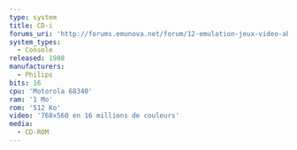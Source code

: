 ```yaml
---
type: system
title: CD-i
forums_uri: 'http://forums.emunova.net/forum/12-emulation-jeux-video-abandonware/'
system_types:
  - Console
released: 1988
manufacturers:
  - Philips
bits: 16
cpu: 'Motorola 68340'
ram: '1 Mo'
rom: '512 Ko'
video: '768x560 en 16 millions de couleurs'
media:
  - CD-ROM
---
```

